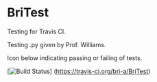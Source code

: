 BriTest
=======

Testing for Travis CI.

Testing .py given by Prof. Williams.

Icon below indicating passing or failing of tests.

[![Build Status](https://travis-ci.org/bri-a/BriTest.svg)] (https://travis-ci.org/bri-a/BriTest)


